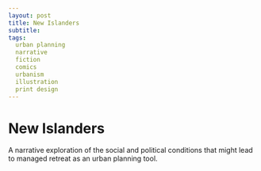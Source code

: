 ```yaml
---
layout: post
title: New Islanders
subtitle:
tags:
  urban planning
  narrative
  fiction
  comics
  urbanism
  illustration
  print design
---
```


# New Islanders

A narrative exploration of the social and political conditions that might lead to managed retreat as an urban planning tool.

<div data-configid="1910965/12322697" style="width:525px; height:340px;" class="issuuembed"></div><script type="text/javascript" src="//e.issuu.com/embed.js" async="true"></script>


